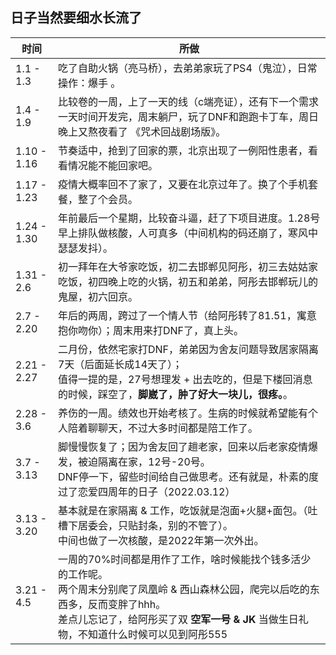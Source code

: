 ## 日子当然要细水长流了

|  时间   | 所做  |
|  ----  | ----  |
| 1.1 - 1.3  | 吃了自助火锅（亮马桥），去弟弟家玩了PS4（鬼泣），日常操作：爆手 。|
| 1.4 - 1.9  | 比较卷的一周，上了一天的线（c端亮证），还有下一个需求一天时间开发完，周末躺尸，玩了DNF和跑跑卡丁车，周日晚上又熬夜看了 《咒术回战剧场版》。|
| 1.10 - 1.16 | 节奏适中，抢到了回家的票，北京出现了一例阳性患者，看看情况能不能回家吧。|
| 1.17 - 1.23 | 疫情大概率回不了家了，又要在北京过年了。换了个手机套餐，整了个会员。| 
| 1.24 - 1.30 | 年前最后一个星期，比较奋斗逼，赶了下项目进度。1.28号早上排队做核酸，人可真多（中间机构的码还崩了，寒风中瑟瑟发抖）。|
| 1.31 - 2.6 |  初一拜年在大爷家吃饭，初二去邯郸见阿彤，初三去姑姑家吃饭，初四晚上吃的火锅，初五和弟弟，阿彤去邯郸玩儿的鬼屋，初六回京。|
| 2.7 - 2.20 |  年后的两周，跨过了一个情人节（给阿彤转了81.51，寓意抱你吻你）；周末用来打DNF了，真上头。|
| 2.21 - 2.27 | 二月份，依然宅家打DNF，弟弟因为舍友问题导致居家隔离7天（后面延长成14天了）；<br/>值得一提的是，27号想理发 + 出去吃的，但是下楼回消息的时候，踩空了，<b>脚崴了，肿了好大一块儿，很疼。</b>。|
| 2.28 - 3.6 | 养伤的一周。绩效也开始考核了。生病的时候就希望能有个人陪着聊聊天，不过大多时间都是陪工作了。 | 
| 3.7 - 3.13 | 脚慢慢恢复了；因为舍友回了趟老家，回来以后老家疫情爆发，被迫隔离在家，12号-20号。<br/> DNF停一下，留些时间给自己做思考。还有就是，朴素的度过了恋爱四周年的日子（2022.03.12）|
| 3.13 - 3.20 | 基本就是在家隔离 & 工作，吃饭就是泡面+火腿+面包。（吐槽下居委会，只贴封条，别的不管了）。<br/> 中间也做了一次核酸，是2022年第一次外出。 |
| 3.21 - 4.5 | 一周的70%时间都是用作了工作，啥时候能找个钱多活少的工作呢。<br/> 两个周末分别爬了凤凰岭 & 西山森林公园，爬完以后吃的东西多，反而变胖了hhh。<br/> 差点儿忘记了，给阿彤买了双 <b>空军一号 & JK</b> 当做生日礼物，不知道什么时候可以见到阿彤555 |